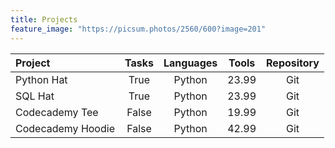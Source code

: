 ```yaml
---
title: Projects
feature_image: "https://picsum.photos/2560/600?image=201"
---
```


| **Project**              | **Tasks** | **Languages** | **Tools** | **Repository** |
| :---------------- | :------: | :------: | :------: | :------: |
| Python Hat        |   True   | Python | 23.99 | Git |
| SQL Hat           |   True   | Python | 23.99 | Git |
| Codecademy Tee    |  False   | Python | 19.99 | Git |
| Codecademy Hoodie |  False   | Python | 42.99 | Git |